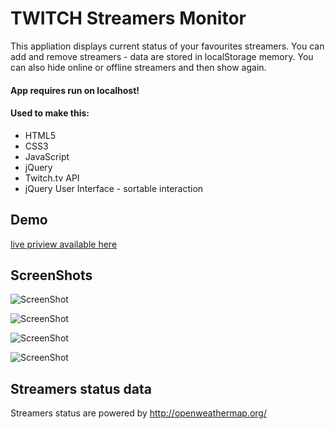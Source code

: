 # TWITCH Streamers Monitor
This appliation displays current status of your favourites streamers. You can add and remove streamers - data are stored in localStorage memory. You can also hide online or offline streamers and then show again.
#### App requires run on localhost!

#### Used to make this:
* HTML5
* CSS3
* JavaScript
* jQuery
* Twitch.tv API
* jQuery User Interface - sortable interaction

## Demo
<a href="https://borecki.github.io/twitch_streamers_monitor/">live priview available here</a>

## ScreenShots
![ScreenShot](http://i.imgur.com/8iFPl9m.jpg)

![ScreenShot](http://i.imgur.com/HokGYHu.jpg)

![ScreenShot](http://i.imgur.com/69Ox4c8.jpg)

![ScreenShot](http://i.imgur.com/AeYaWQC.jpg)

## Streamers status data
Streamers status are powered by http://openweathermap.org/